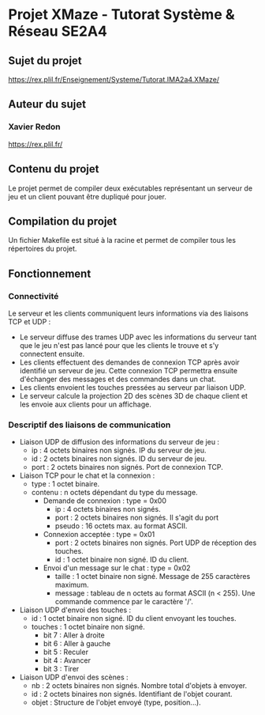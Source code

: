 # Projet XMaze - Tutorat Système & Réseau SE2A4

## Sujet du projet

https://rex.plil.fr/Enseignement/Systeme/Tutorat.IMA2a4.XMaze/

## Auteur du sujet

### Xavier Redon

https://rex.plil.fr/

## Contenu du projet

Le projet permet de compiler deux exécutables représentant un serveur de jeu et un client pouvant être dupliqué pour jouer.

## Compilation du projet

Un fichier Makefile est situé à la racine et permet de compiler tous les répertoires du projet.

## Fonctionnement

### Connectivité

Le serveur et les clients communiquent leurs informations via des liaisons TCP et UDP :

* Le serveur diffuse des trames UDP avec les informations du serveur tant que le jeu n'est pas lancé pour que les clients le trouve et s'y connectent ensuite.
* Les clients effectuent des demandes de connexion TCP après avoir identifié un serveur de jeu. Cette connexion TCP permettra ensuite d'échanger des messages et des commandes dans un chat.
* Les clients envoient les touches pressées au serveur par liaison UDP.
* Le serveur calcule la projection 2D des scènes 3D de chaque client et les envoie aux clients pour un affichage.

### Descriptif des liaisons de communication

* Liaison UDP de diffusion des informations du serveur de jeu :
    - ip : 4 octets binaires non signés. IP du serveur de jeu.
    - id : 2 octets binaires non signés. ID du serveur de jeu.
    - port : 2 octets binaires non signés. Port de connexion TCP.
* Liaison TCP pour le chat et la connexion :
    - type : 1 octet binaire.
    - contenu : n octets dépendant du type du message.
        * Demande de connexion : type = 0x00
            - ip : 4 octets binaires non signés.
            - port : 2 octets binaires non signés. Il s'agit du port 
            - pseudo : 16 octets max. au format ASCII.
        * Connexion acceptée : type = 0x01
            - port : 2 octets binaires non signés. Port UDP de réception des touches.
            - id : 1 octet binaire non signé. ID du client.
        * Envoi d'un message sur le chat : type = 0x02
            - taille : 1 octet binaire non signé. Message de 255 caractères maximum.
            - message : tableau de n octets au format ASCII (n < 255). Une commande commence par le caractère '/'.
* Liaison UDP d'envoi des touches :
    - id : 1 octet binaire non signé. ID du client envoyant les touches.
    - touches : 1 octet binaire non signé.
        * bit 7 : Aller à droite
        * bit 6 : Aller à gauche
        * bit 5 : Reculer
        * bit 4 : Avancer
        * bit 3 : Tirer
* Liaison UDP d'envoi des scènes :
    - nb : 2 octets binaires non signés. Nombre total d'objets à envoyer.
    - id : 2 octets binaires non signés. Identifiant de l'objet courant.
    - objet : Structure de l'objet envoyé (type, position...).

